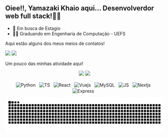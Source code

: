 ## Oiee!!, Yamazaki Khaio aqui... Desenvolverdor web full stack!🖖👋
- 💼 Em busca de Estagio
- 👨‍🎓 Graduando em Engenharia de Computação - UEFS

<!--
Here are some ideas to get you started:

- 🔭 I’m currently working on ...
- 🌱 I’m currently learning ...
- 👯 I’m looking to collaborate on ...
- 🤔 I’m looking for help with ...
- 💬 Ask me about ...
- 📫 How to reach me: ...
- 😄 Pronouns: ...
- ⚡ Fun fact: ...
-->
Aqui estão alguns dos meus meios de contatos!

<div>
<a href="https://www.linkedin.com/in/kaio-geovan/" target="_blank"><img src="https://img.shields.io/badge/LinkedIn-0077B5?style=for-the-badge&logo=linkedin&logoColor=white" target="_blank"></a>
<a href="mailto:kaio.encompuefs@gmail.com" target="_blank"><img src="https://img.shields.io/badge/Gmail-D14836?style=for-the-badge&logo=gmail&logoColor=white" target="_blank"></a>
    
</div>
           
Um pouco das minhas atividade aqui!

<div align="center">
  <img height="180em" src="https://github-readme-stats.vercel.app/api?username=Yamazaki-Khaio&show_icons=true&count_private=true&theme=monokai"/> 
  <img height="180em" src="https://github-readme-stats.vercel.app/api/top-langs?username=Yamazaki-Khaio&show_icons=true&include_all_commits=true&count_private=true&layout=donut&langs_count=10&theme=monokai"/>
</div>

<div style="display: inline_block"  align="center"><br>
  <img align="center" alt="Python" height="30" width="30" src="https://cdn.jsdelivr.net/gh/devicons/devicon/icons/python/python-original.svg"/>&nbsp;&nbsp;
  <img align="center" alt="TS" height="30" width="30"src="https://cdn.jsdelivr.net/gh/devicons/devicon/icons/typescript/typescript-original.svg"/>&nbsp;&nbsp;
  <img align="center" alt="React" height="30" width="30" src="https://cdn.jsdelivr.net/gh/devicons/devicon/icons/react/react-original.svg" />&nbsp;&nbsp;
  <img align="center" alt="Vuejs" height="30" width="30" src="https://cdn.jsdelivr.net/gh/devicons/devicon/icons/vuejs/vuejs-original.svg" />&nbsp;&nbsp;
  <img align="center" alt="MySQL" height="30" src="https://cdn.jsdelivr.net/gh/devicons/devicon/icons/mysql/mysql-original-wordmark.svg" />&nbsp;&nbsp;
  <img align="center" alt="JS" height="30" width="30" src="https://cdn.jsdelivr.net/gh/devicons/devicon/icons/javascript/javascript-original.svg" />&nbsp;&nbsp;
  <img align="center" alt="Nextjs" height="30" width="30" src="https://cdn.jsdelivr.net/gh/devicons/devicon/icons/nextjs/nextjs-original.svg" />&nbsp;&nbsp;
  <img align="center" alt="Express" height="30" width="30" src="https://cdn.jsdelivr.net/gh/devicons/devicon/icons/express/express-original.svg" />&nbsp;&nbsp;
  
  ![Snake animation](https://github.com/Yamazaki-Khaio/Yamazaki-Khaio/blob/output/github-contribution-grid-snake.svg)
</div>

